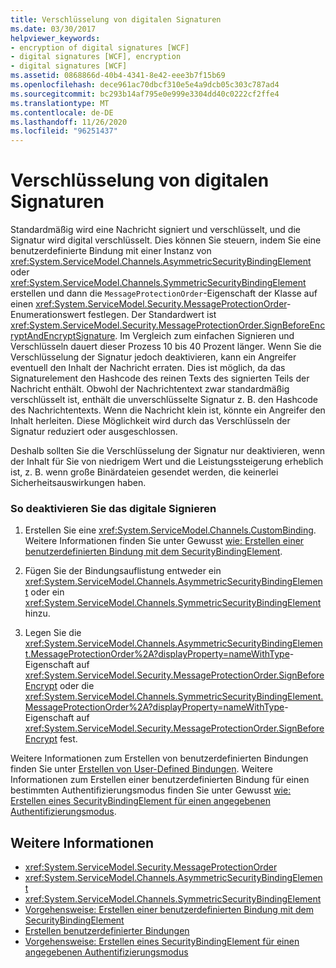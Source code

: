 ```yaml
---
title: Verschlüsselung von digitalen Signaturen
ms.date: 03/30/2017
helpviewer_keywords:
- encryption of digital signatures [WCF]
- digital signatures [WCF], encryption
- digital signatures [WCF]
ms.assetid: 0868866d-40b4-4341-8e42-eee3b7f15b69
ms.openlocfilehash: dece961ac70dbcf310e5e4a9dcb05c303c787ad4
ms.sourcegitcommit: bc293b14af795e0e999e3304dd40c0222cf2ffe4
ms.translationtype: MT
ms.contentlocale: de-DE
ms.lasthandoff: 11/26/2020
ms.locfileid: "96251437"
---
```

# <a name="encryption-of-digital-signatures"></a>Verschlüsselung von digitalen Signaturen

Standardmäßig wird eine Nachricht signiert und verschlüsselt, und die Signatur wird digital verschlüsselt. Dies können Sie steuern, indem Sie eine benutzerdefinierte Bindung mit einer Instanz von <xref:System.ServiceModel.Channels.AsymmetricSecurityBindingElement> oder <xref:System.ServiceModel.Channels.SymmetricSecurityBindingElement> erstellen und dann die `MessageProtectionOrder`-Eigenschaft der Klasse auf einen <xref:System.ServiceModel.Security.MessageProtectionOrder>-Enumerationswert festlegen. Der Standardwert ist <xref:System.ServiceModel.Security.MessageProtectionOrder.SignBeforeEncryptAndEncryptSignature>. Im Vergleich zum einfachen Signieren und Verschlüsseln dauert dieser Prozess 10 bis 40&#160;Prozent länger. Wenn Sie die Verschlüsselung der Signatur jedoch deaktivieren, kann ein Angreifer eventuell den Inhalt der Nachricht erraten. Dies ist möglich, da das Signaturelement den Hashcode des reinen Texts des signierten Teils der Nachricht enthält. Obwohl der Nachrichtentext zwar standardmäßig verschlüsselt ist, enthält die unverschlüsselte Signatur z.&#160;B. den Hashcode des Nachrichtentexts. Wenn die Nachricht klein ist, könnte ein Angreifer den Inhalt herleiten. Diese Möglichkeit wird durch das Verschlüsseln der Signatur reduziert oder ausgeschlossen.  
  
 Deshalb sollten Sie die Verschlüsselung der Signatur nur deaktivieren, wenn der Inhalt für Sie von niedrigem Wert und die Leistungssteigerung erheblich ist, z.&#160;B. wenn große Binärdateien gesendet werden, die keinerlei Sicherheitsauswirkungen haben.  
  
### <a name="to-disable-digital-signing"></a>So deaktivieren Sie das digitale Signieren  
  
1. Erstellen Sie eine <xref:System.ServiceModel.Channels.CustomBinding>. Weitere Informationen finden Sie unter Gewusst [wie: Erstellen einer benutzerdefinierten Bindung mit dem SecurityBindingElement](how-to-create-a-custom-binding-using-the-securitybindingelement.md).  
  
2. Fügen Sie der Bindungsauflistung entweder ein <xref:System.ServiceModel.Channels.AsymmetricSecurityBindingElement> oder ein <xref:System.ServiceModel.Channels.SymmetricSecurityBindingElement> hinzu.  
  
3. Legen Sie die <xref:System.ServiceModel.Channels.AsymmetricSecurityBindingElement.MessageProtectionOrder%2A?displayProperty=nameWithType>-Eigenschaft auf <xref:System.ServiceModel.Security.MessageProtectionOrder.SignBeforeEncrypt> oder die <xref:System.ServiceModel.Channels.SymmetricSecurityBindingElement.MessageProtectionOrder%2A?displayProperty=nameWithType>-Eigenschaft auf <xref:System.ServiceModel.Security.MessageProtectionOrder.SignBeforeEncrypt> fest.  
  
 Weitere Informationen zum Erstellen von benutzerdefinierten Bindungen finden Sie unter [Erstellen von User-Defined Bindungen](../extending/creating-user-defined-bindings.md). Weitere Informationen zum Erstellen einer benutzerdefinierten Bindung für einen bestimmten Authentifizierungsmodus finden Sie unter Gewusst [wie: Erstellen eines SecurityBindingElement für einen angegebenen Authentifizierungsmodus](how-to-create-a-securitybindingelement-for-a-specified-authentication-mode.md).  
  
## <a name="see-also"></a>Weitere Informationen

- <xref:System.ServiceModel.Security.MessageProtectionOrder>
- <xref:System.ServiceModel.Channels.AsymmetricSecurityBindingElement>
- <xref:System.ServiceModel.Channels.SymmetricSecurityBindingElement>
- [Vorgehensweise: Erstellen einer benutzerdefinierten Bindung mit dem SecurityBindingElement](how-to-create-a-custom-binding-using-the-securitybindingelement.md)
- [Erstellen benutzerdefinierter Bindungen](../extending/creating-user-defined-bindings.md)
- [Vorgehensweise: Erstellen eines SecurityBindingElement für einen angegebenen Authentifizierungsmodus](how-to-create-a-securitybindingelement-for-a-specified-authentication-mode.md)
